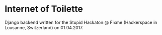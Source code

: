 Internet of Toilette
===================

Django backend written for the Stupid Hackaton @ Fixme (Hackerspace in Lousanne, Switzerland) on 01.04.2017.

